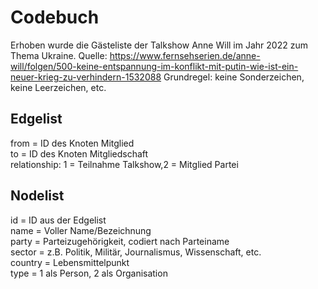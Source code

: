 # Codebuch

Erhoben wurde die Gästeliste der Talkshow Anne Will im Jahr 2022 zum Thema Ukraine.
Quelle: https://www.fernsehserien.de/anne-will/folgen/500-keine-entspannung-im-konflikt-mit-putin-wie-ist-ein-neuer-krieg-zu-verhindern-1532088
Grundregel: keine Sonderzeichen, keine Leerzeichen, etc.

## Edgelist
from = ID des Knoten Mitglied  
to = ID des Knoten Mitgliedschaft  
relationship: 1 = Teilnahme Talkshow,2 = Mitglied Partei  

## Nodelist
id = ID aus der Edgelist  
name = Voller Name/Bezeichnung   
party = Parteizugehörigkeit, codiert nach Parteiname  
sector = z.B. Politik, Militär, Journalismus, Wissenschaft, etc.  
country = Lebensmittelpunkt  
type = 1 als Person, 2 als Organisation  
